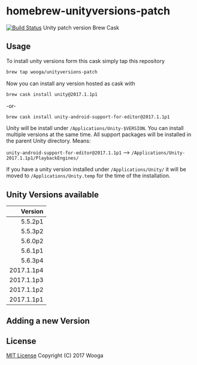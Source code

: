 homebrew-unityversions-patch
============================

[![Build Status](https://travis-ci.org/wooga/homebrew-unityversions-patch.svg?branch=master)](https://travis-ci.org/wooga/homebrew-unityversions-patch)
Unity patch version Brew Cask 

Usage
-----

To install unity versions form this cask simply tap this repository

```bash
brew tap wooga/unityversions-patch
```

Now you can install any version hosted as cask with

```bash
brew cask install unity@2017.1.1p1
```

-or-

```bash
brew cask install unity-android-support-for-editor@2017.1.1p1
```

Unity will be install under `/Applications/Unity-$VERSION`. You can install multiple versions at the same time. All support packages will be installed in the parent Unity directory. Means:

`unity-android-support-for-editor@2017.1.1p1` --> `/Applications/Unity-2017.1.1p1/PlaybackEngines/`

If you have a unity version installed under `/Applications/Unity/` it will be moved to
`/Applications/Unity.temp` for the time of the installation.

Unity Versions available
------------------------

| Version    |
| ---------: |
| 5.5.2p1    |
| 5.5.3p2    |
| 5.6.0p2    |
| 5.6.1p1    |
| 5.6.3p4    |
| 2017.1.1p4 |
| 2017.1.1p3 |
| 2017.1.1p2 |
| 2017.1.1p1 |


Adding a new Version
--------------------


License
-------
[MIT License](LICENSE) Copyright (C) 2017 Wooga